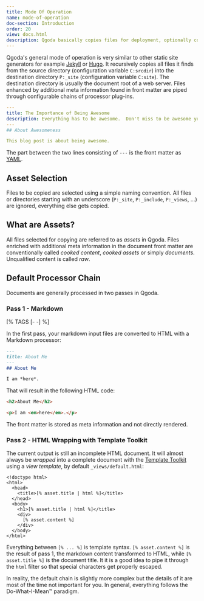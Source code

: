 ```yaml
---
title: Mode Of Operation
name: mode-of-operation
doc-section: Introduction
order: 20
view: docs.html
description: Qgoda basically copies files for deployment, optionally cooking the content with processor plug-ins.
---
```

Qgoda's general mode of operation is very similar to other static site 
generators for example [Jekyll](https://jekyllrb.com/) or [Hugo](https://gohugo.io/).  It recursively copies all files
it finds from the source directory (configuration variable `C:srcdir`) into
the destination directory `P:_site` (configuration variable `C:site`).  The
destination directory is usually the document root of a web server.  Files 
enhanced by additional meta information found in front matter are piped through
configurable chains of processor plug-ins.

```yaml
---
title: The Importance of Being Awesome
description: Everything has to be awesome.  Don't miss to be awesome yourself!
---
## About Awesomeness

This blog post is about being awesome.
```

The part between the two lines consisting of `---` is the front matter as [YAML](https://www.yaml.org/).

## Asset Selection

Files to be copied are selected using a simple naming convention.  All files
or directories starting with an underscore (`P:_site`, `P:_include`, `P:_views`,
...) are ignored, everything else gets copied.

## What are Assets?

All files selected for copying are referred to as *assets* in Qgoda.  Files
enriched with additional meta information in the document front matter are
conventionally called *cooked content*, *cooked assets* or
simply *documents*.  Unqualified content is called *raw*.

## Default Processor Chain

Documents are generally processed in two passes in Qgoda. 

### Pass 1 - Markdown

[% TAGS [- -] %]

In the first pass, your markdown input files are converted to HTML with a Markdown processor:

```markdown
---
title: About Me
---
## About Me

I am *here*.
```

That will result in the following HTML code:

```html
<h2>About Me</h2>

<p>I am <em>here</em>.</p>
```

The front matter is stored as meta information and not directly rendered.

### Pass 2 - HTML Wrapping with Template Toolkit

The current output is still an incomplete HTML document.  It will almost always be *wrapped* into a complete document with the [Template Toolkit](http://www.template-toolkit.org/) using a *view template*, by default `_views/default.html`:

```markup
<!doctype html>
<html>
  <head>
    <title>[% asset.title | html %]</title>
  </head>
  <body>
    <h1>[% asset.title | html %]</title>
    <div>
      [% asset.content %]
    </div>
  </body>
</html>
```

Everything between `[% ... %]` is template syntax.  `[% asset.content %]` is the result of pass 1, the markdown content transformed to HTML, while `[% asset.title %]` is the document title.  It it is a good idea to pipe it through the `html` filter so that special characters get properly escaped.

In reality, the default chain is slightly more complex but the details of it are most of the time not important for you.  In general, everything follows the Do-What-I-Mean™ paradigm.